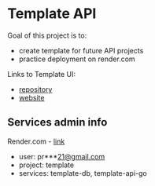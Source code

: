 # Template API

Goal of this project is to:
- create template for future API projects
- practice deployment on render.com

Links to Template UI:
- [repository](https://github.com/matlewan/template-ui)
- [website](https://matlewan.github.io/template-ui)

## Services admin info
Render.com - [link](https://render.com)
- user: pr***21@gmail.com
- project: template
- services: template-db, template-api-go
